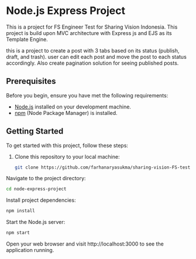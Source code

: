 # Node.js Express Project

This is a project for FS Engineer Test for Sharing Vision Indonesia. This project is build upon MVC architecture with Express js and EJS as its Template Engine.

this is a project to create a post with 3 tabs based on its status (publish, draft, and trash). user can edit each post and move the post to each status accordingly. Also create pagination solution for seeing published posts.

## Prerequisites

Before you begin, ensure you have met the following requirements:

- [Node.js](https://nodejs.org/) installed on your development machine.
- [npm](https://www.npmjs.com/) (Node Package Manager) is installed.

## Getting Started

To get started with this project, follow these steps:

1. Clone this repository to your local machine:

   ```bash
   git clone https://github.com/farhanaryasukma/sharing-vision-FS-test.git
    ```

Navigate to the project directory:
   ```bash
cd node-express-project
```

Install project dependencies:

  ```bash
npm install
```
Start the Node.js server:
  ```bash
npm start
```
Open your web browser and visit http://localhost:3000 to see the application running.